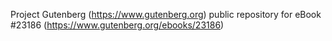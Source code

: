 Project Gutenberg (https://www.gutenberg.org) public repository for eBook #23186 (https://www.gutenberg.org/ebooks/23186)
